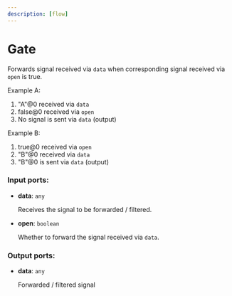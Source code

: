 ```yaml
---
description: [flow]
---
```


# Gate

Forwards signal received via `data` when corresponding signal received via `open` is true.

Example A:
1. "A"@0 received via `data`
2. false@0 received via `open`
3. No signal is sent via `data` (output)

Example B:
1. true@0 received via `open`
2. "B"@0  received via `data`
3. "B"@0 is sent via `data` (output)

### Input ports:

* __data__: `any`

    Receives the signal to be forwarded / filtered.


* __open__: `boolean`

    Whether to forward the signal received via `data`.

### Output ports:

* __data__: `any`

    Forwarded / filtered signal

